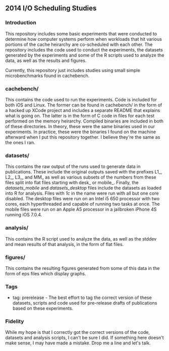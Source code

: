 ## 2014 I/O Scheduling Studies

### Introduction
This repository includes some basic experiments that were conducted to determine how computer systems perform when workloads that hit various portions of the cache heirarchy are co-scheduled with each other.  The repository includes the code used to conduct the experiments, the datasets generated by the experiments and some of the R scripts used to analyze the data, as well as the results and figures.

Currently, this repository just includes studies using small simple microbenchmarks found in cachebench.

### cachebench/
This contains the code used to run the experiments.  Code is included for both iOS and Linux.  The former can be found in cachebench/ in the form of a hacked up XCode project and includes a separate README that explains what is going on.  The latter is in the form of C code in files for each test performed on the memory heirarchy.  Compiled binaries are included in both of these directories.  In theory, these were the same binaries used in our experiments.  In practice, these were the binaries I found on the machine afterward when I put this repository together.  I believe they're the same as the ones I ran.

### datasets/
This contains the raw output of the runs used to generate data in publications.  These include the original outputs saved with the prefixes L1\_, L2\_, L3\_, and MM\_ as well as various subsets of the numbers from these files split into flat files starting with desk\_ or mobile\_.  Finally, the *datasets\_mobile* and *datasets\_desktop* files include the datasets as loaded into R for analysis.  Files with *1c* in the name were run with all but one core disabled.  The desktop files were run on an Intel i5 650 processor with two cores, each hyperthreaded and capable of running two tasks at once.  The mobile files were run on an Apple A5 processor in a jailbroken iPhone 4S running iOS 7.0.4.

### analysis/
This contains the R script used to analyze the data, as well as the stddev and mean results of that analysis, in the form of flat files.

### figures/
This contains the resulting figures generated from some of this data in the form of eps files which display graphs.

### Tags
* tag: prerelease - The best effort to tag the correct version of these datasets, scripts and code used for pre-release drafts of publications based on these experiments.

### Fidelity
While my hope is that I correctly got the correct versions of the code, datasets and analysis scripts, I can't be sure I did.  If something here doesn't make sense, I may have made a mistake.  Drop me a line and let's talk.
